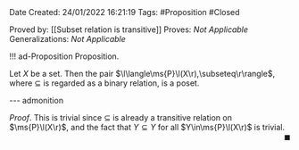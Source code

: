 <br />
<br />

Date Created: 24/01/2022 16:21:19
Tags: #Proposition #Closed 

Proved by: [[Subset relation is transitive]]
Proves: _Not Applicable_
Generalizations: _Not Applicable_

!!! ad-Proposition Proposition.

Let $X$ be a set. Then the pair $\l\langle\ms{P}\l(X\r),\subseteq\r\rangle$, where $\subseteq$ is regarded as a binary relation, is a poset.

--- admonition

_Proof_. This is trivial since $\subseteq$ is already a transitive relation on $\ms{P}\l(X\r)$, and the fact that $Y\subseteq Y$ for all $Y\in\ms{P}\l(X\r)$ is trivial.<span style="float:right;">$\blacksquare$</span>
